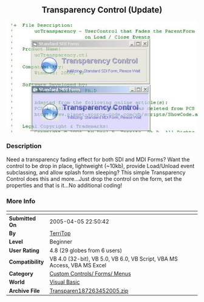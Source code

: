 ﻿<div align="center">

## Transparency Control \(Update\)

<img src="PIC2005452043352564.jpg">
</div>

### Description

Need a transparency fading effect for both SDI and MDI Forms? Want the control to be drop in place, lightweight (~10kb), provide Load/Unload event subclassing, and allow splash form sleeping? This simple Transparency Control does this and more...Just drop the control on the form, set the properties and that is it…No additional coding!
 
### More Info
 


<span>             |<span>
---                |---
**Submitted On**   |2005-04-05 22:50:42
**By**             |[TerriTop](https://github.com/Planet-Source-Code/PSCIndex/blob/master/ByAuthor/territop.md)
**Level**          |Beginner
**User Rating**    |4.8 (29 globes from 6 users)
**Compatibility**  |VB 4\.0 \(32\-bit\), VB 5\.0, VB 6\.0, VB Script, VBA MS Access, VBA MS Excel
**Category**       |[Custom Controls/ Forms/  Menus](https://github.com/Planet-Source-Code/PSCIndex/blob/master/ByCategory/custom-controls-forms-menus__1-4.md)
**World**          |[Visual Basic](https://github.com/Planet-Source-Code/PSCIndex/blob/master/ByWorld/visual-basic.md)
**Archive File**   |[Transparen187263452005\.zip](https://github.com/Planet-Source-Code/territop-transparency-control-update__1-59846/archive/master.zip)








